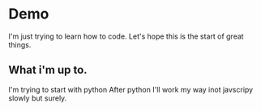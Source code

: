 # Demo
I'm just trying to learn how to code. Let's hope this is the start of great things.

 ## What i'm up to.
 I'm trying to start with python
 After python I'll work my way inot javscripy slowly but surely.